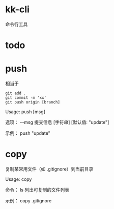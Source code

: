 # kk-cli

命令行工具


# todo



# push

相当于

```
git add .
git commit -m 'xx'
git push origin [branch]
```

Usage: push [msg]

选项：
  --msg   提交信息                 [字符串] [默认值: "update"]

示例：
  push "update"


# copy
复制某常用文件（如 .gitignore）到当前目录

Usage: copy <filename>

命令：
  ls  列出可复制的文件列表

示例：
  copy .gitignore
  
